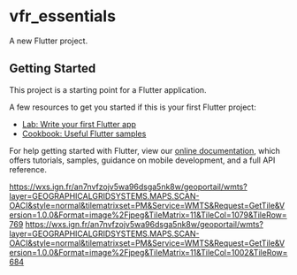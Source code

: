 # vfr_essentials

A new Flutter project.

## Getting Started

This project is a starting point for a Flutter application.

A few resources to get you started if this is your first Flutter project:

- [Lab: Write your first Flutter app](https://flutter.dev/docs/get-started/codelab)
- [Cookbook: Useful Flutter samples](https://flutter.dev/docs/cookbook)

For help getting started with Flutter, view our
[online documentation](https://flutter.dev/docs), which offers tutorials,
samples, guidance on mobile development, and a full API reference.

https://wxs.ign.fr/an7nvfzojv5wa96dsga5nk8w/geoportail/wmts?layer=GEOGRAPHICALGRIDSYSTEMS.MAPS.SCAN-OACI&style=normal&tilematrixset=PM&Service=WMTS&Request=GetTile&Version=1.0.0&Format=image%2Fjpeg&TileMatrix=11&TileCol=1079&TileRow=769
https://wxs.ign.fr/an7nvfzojv5wa96dsga5nk8w/geoportail/wmts?layer=GEOGRAPHICALGRIDSYSTEMS.MAPS.SCAN-OACI&style=normal&tilematrixset=PM&Service=WMTS&Request=GetTile&Version=1.0.0&Format=image%2Fjpeg&TileMatrix=11&TileCol=1002&TileRow=684
